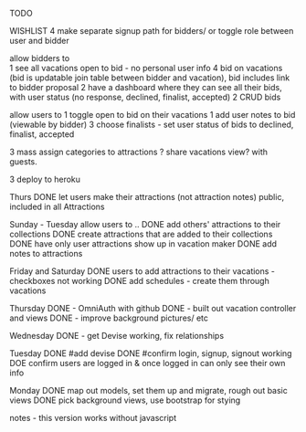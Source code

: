 TODO


WISHLIST
4 make separate signup path for bidders/ or toggle role between user and bidder

allow bidders to  
1 see all vacations open to bid - no personal user info
4 bid on vacations (bid is updatable join table between bidder and vacation), bid includes link to bidder proposal
2 have a dashboard where they can see all their bids, with user status (no response, declined, finalist, accepted)
2 CRUD bids

allow users to
1 toggle open to bid on their vacations
1 add user notes to bid (viewable by bidder)
3 choose finalists - set user status of bids to declined, finalist, accepted

3 mass assign categories to attractions
? share vacations view? with guests.

3 deploy to heroku

Thurs
DONE let users make their attractions (not attraction notes) public, included in all Attractions


Sunday - Tuesday
allow users to ..
DONE add others' attractions to their collections
DONE create attractions that are added to their collections
DONE have only user attractions show up in vacation maker
DONE add notes to attractions


Friday and Saturday
DONE users to add attractions to their vacations - checkboxes not working
DONE add schedules - create them through vacations


Thursday
DONE - OmniAuth with github
DONE - built out vacation controller and views
DONE - improve background pictures/ etc

Wednesday
DONE - get Devise working, fix relationships

Tuesday
DONE #add devise
DONE #confirm login, signup, signout working
DOE confirm users are logged in & once logged in can only see their own info

Monday
DONE map out models, set them up and migrate, rough out basic views
DONE pick background views, use bootstrap for stying


notes - this version works without javascript
